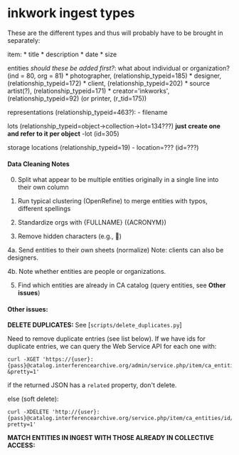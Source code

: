 inkwork ingest types
====================

These are the different types and thus will probably have to be brought in separately:

item:
	* title
	* description
	* date
	* size

entities *should these be added first?*: 
	what about individual or organization? (ind = 80, org = 81)
	* photographer, (relationship_typeid=185) 
	* designer, (relationship_typeid=172)
	* client, (relationship_typeid=202)
	* source artist(?), (relationship_typeid=171)
	* creator='inkworks', (relationship_typeid=92) (or printer, (r_tid=175))

representations (relationship_typeid=463?):
	- filename

lots (relationship_typeid=object->collection->lot=134???) **just create one and refer to it per object**
	-lot (id=305)

storage locations (relationship_typeid=19)
	- location=??? (id=???)


#### Data Cleaning Notes

0. Split what appear to be multiple entities originally in a single line into their own column

1. Run typical clustering (OpenRefine) to merge entities with typos, different spellings

2. Standardize orgs with {FULLNAME} ({ACRONYM})

3. Remove hidden characters (e.g., )

4a. Send entities to their own sheets (normalize) Note: clients can also be designers.

4b. Note whether entities are people or organizations.

5. Find which entities are already in CA catalog (query entities, see **Other issues**)



#### Other issues:

**DELETE DUPLICATES:** See [`scripts/delete_duplicates.py`]

Need to remove duplicate entries (see list below). If we have ids for duplicate entries, we can query the Web Service API for each one with:

    curl -XGET 'https://{user}:{pass}@catalog.interferencearchive.org/admin/service.php/item/ca_entities/id/{id}?&pretty=1'

if the returned JSON has a `related` property, don't delete.

else (soft delete):

    curl -XDELETE 'http://{user}:{pass}@catalog.interferencearchive.org/service.php/item/ca_entities/id/{id}?pretty=1'

**MATCH ENTITIES IN INGEST WITH THOSE ALREADY IN COLLECTIVE ACCESS:**
